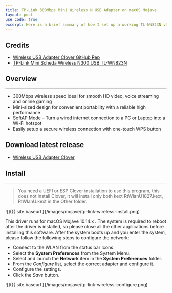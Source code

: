 ```yaml
---
title: TP-Link 300Mbps Mini Wireless N USB Adapter on macOS Mojave
layout: post
use_code: true
excerpt: Here is a brief summary of how I set up a working TL-WN823N v3 Wireless N USB adapter on Mojave.
---
```


## Credits

*   [Wireless USB Adapter Clover GitHub Rep](https://github.com/chris1111/Wireless-USB-Adapter-Clover)
*   [TP-Link Mini Scheda Wireless N300 USB TL-WN823N](https://www.tp-link.com/it/products/details/cat-11_TL-WN823N.html)

## Overview

* * *

*   300Mbps wireless speed ideal for smooth HD video, voice streaming and online gaming
*   Mini-sized design for convenient portability with a reliable high performance
*   SoftAP Mode – Turn a wired internet connection to a PC or Laptop into a Wi-Fi hotspot
*   Easily setup a secure wireless connection with one-touch WPS button

## Download latest release 

- [Wireless USB Adapter Clover](https://github.com/chris1111/Wireless-USB-Adapter-Clover)

## Install 

* * *

>You need a UEFI or ESP Clover installation to use this program, this does not install Clover, 
>it will install only both kext RtWlanU1827.kext, RtWlanU.kext in the Other folder.

![]({{ site.baseurl }}/images/mojave/tp-link-wireless-install.png)

This driver runs for macOS Mojave 10.14.x . The system is required to reboot after the driver is installed, so please 
close all the other applications before installing this software. After the system boots up and you enter the system, 
please follow the following steps to configure the network:
- Connect to the WLAN from the status bar Icons.
- Select the **System Preferences** from the System Menu.
- Select and launch the **Network** item in the **System Preferences** folder.
- From the _Configure_ list, select the correct adapter and configure it.
- Configure the settings.
- Click the _Save_ button.

![]({{ site.baseurl }}/images/mojave/tp-link-wireless-configure.png)